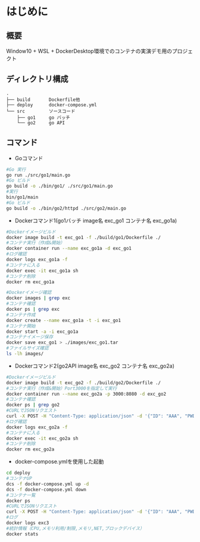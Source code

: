 # はじめに

## 概要

Window10 + WSL + DockerDesktop環境でのコンテナの実演デモ用のプロジェクト

## ディレクトリ構成

```text
.
├── build       Dockerfile他
├── deploy      docker-compose.yml
└── src         ソースコード
    ├── go1     go バッチ
    └── go2     go API
```

## コマンド

- Goコマンド

```sh
#Go 実行
go run ./src/go1/main.go
#Go ビルド
go build -o ./bin/go1/ ./src/go1/main.go
#実行
bin/go1/main
#Go ビルド
go build -o ./bin/go2/httpd ./src/go2/main.go
```

- Dockerコマンド1(go1バッチ image名 exc_go1 コンテナ名 exc_go1a)

```sh
#Dockerイメージビルド
docker image build -t exc_go1 -f ./build/go1/Dockerfile ./
#コンテナ実行（作成&開始）
docker container run --name exc_go1a -d exc_go1
#ログ確認
docker logs exc_go1a -f
#コンテナに入る
docker exec -it exc_go1a sh
#コンテナ削除
docker rm exc_go1a

#Dockerイメージ確認
docker images | grep exc
#コンテナ確認
docker ps | grep exc
#コンテナ作成
docker create --name exc_go1a -t -i exc_go1
#コンテナ開始
docker start -a -i exc_go1a
#コンテナイメージ保存
docker save exc_go1 > ./images/exc_go1.tar
#ファイルサイズ確認
ls -lh images/
```

- Dockerコマンド2(go2API image名 exc_go2 コンテナ名 exc_go2a)

```sh
#Dockerイメージビルド
docker image build -t exc_go2 -f ./build/go2/Dockerfile ./
#コンテナ実行（作成&開始）Port3000を指定して実行
docker container run --name exc_go2a -p 3000:8080 -d exc_go2
#コンテナ確認
docker ps | grep go2
#CURLでJSONリクエスト
curl -X POST -H "Content-Type: application/json" -d '{"ID": "AAA", "PWD": "BBB"}' http://localhost:3000/Auth | jq .
#ログ確認
docker logs exc_go2a -f
#コンテナに入る
docker exec -it exc_go2a sh
#コンテナ削除
docker rm exc_go2a
```

- docker-compose.ymlを使用した起動

```sh
cd deploy
#コンテナUP
dcs -f docker-compose.yml up -d
dcs -f docker-compose.yml down
#コンテナ一覧
docker ps
#CURLでJSONリクエスト
curl -X POST -H "Content-Type: application/json" -d '{"ID": "AAA", "PWD": "BBB"}' http://localhost:18010/Auth | jq .
#ログ
docker logs exc3
#統計情報（CPU,メモリ利用/制限,メモリ,NET,ブロックデバイス）
docker stats
```
